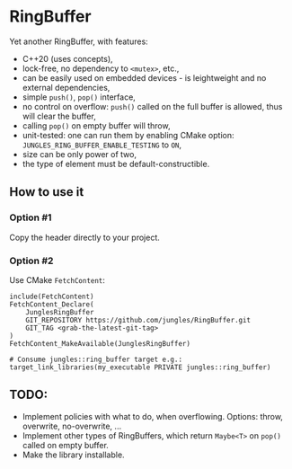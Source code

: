 # RingBuffer

Yet another RingBuffer, with features:

* C++20 (uses concepts),
* lock-free, no dependency to `<mutex>`, etc.,
* can be easily used on embedded devices - is leightweight and no external dependencies, 
* simple `push()`, `pop()` interface,
* no control on overflow: `push()` called on the full buffer is allowed, thus will clear the buffer,
* calling `pop()` on empty buffer will throw,
* unit-tested: one can run them by enabling CMake option: `JUNGLES_RING_BUFFER_ENABLE_TESTING` to `ON`,
* size can be only power of two,
* the type of element must be default-constructible.

## How to use it

### Option #1

Copy the header directly to your project.

### Option #2

Use CMake `FetchContent`:

```
include(FetchContent)
FetchContent_Declare(
    JunglesRingBuffer
    GIT_REPOSITORY https://github.com/jungles/RingBuffer.git
    GIT_TAG <grab-the-latest-git-tag>
)
FetchContent_MakeAvailable(JunglesRingBuffer)

# Consume jungles::ring_buffer target e.g.:
target_link_libraries(my_executable PRIVATE jungles::ring_buffer) 

```

## TODO:

* Implement policies with what to do, when overflowing. Options: throw, overwrite, no-overwrite, ...
* Implement other types of RingBuffers, which return `Maybe<T>` on `pop()` called on empty buffer.
* Make the library installable.
